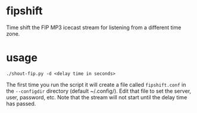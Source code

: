 # fipshift
Time shift the FIP MP3 icecast stream for listening from a different time zone.

# usage
`./shout-fip.py -d <delay time in seconds>`

The first time you run the script it will create a file called `fipshift.conf` in the `--configdir` directory (default ~/.config/).
Edit that file to set the server, user, password, etc.
Note that the stream will not start until the delay time has passed.
